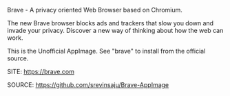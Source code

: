 
 Brave - A privacy oriented Web Browser based on Chromium.
 
 The new Brave browser blocks ads and trackers that slow 
 you down and invade your privacy.
 Discover a new way of thinking about how the web can work.

 This is the Unofficial AppImage.
 See "brave" to install from the official source.
 
 SITE: https://brave.com

 SOURCE: https://github.com/srevinsaju/Brave-AppImage